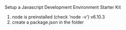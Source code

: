 Setup a Javascript Development Environment Starter Kit
1. node is preinstalled (check 'node -v') v6.10.3
2. create a package.json in the folder
